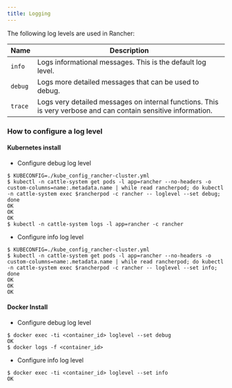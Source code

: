 ```yaml
---
title: Logging
---
```


The following log levels are used in Rancher:

| Name    | Description |
|---------|-------------|
| `info`  | Logs informational messages. This is the default log level. |
| `debug` | Logs more detailed messages that can be used to debug. |
| `trace` | Logs very detailed messages on internal functions. This is very verbose and can contain sensitive information. |

### How to configure a log level

#### Kubernetes install
* Configure debug log level

```
$ KUBECONFIG=./kube_config_rancher-cluster.yml
$ kubectl -n cattle-system get pods -l app=rancher --no-headers -o custom-columns=name:.metadata.name | while read rancherpod; do kubectl -n cattle-system exec $rancherpod -c rancher -- loglevel --set debug; done
OK
OK
OK
$ kubectl -n cattle-system logs -l app=rancher -c rancher
```

* Configure info log level

```
$ KUBECONFIG=./kube_config_rancher-cluster.yml
$ kubectl -n cattle-system get pods -l app=rancher --no-headers -o custom-columns=name:.metadata.name | while read rancherpod; do kubectl -n cattle-system exec $rancherpod -c rancher -- loglevel --set info; done
OK
OK
OK
```

#### Docker Install

* Configure debug log level

```
$ docker exec -ti <container_id> loglevel --set debug
OK
$ docker logs -f <container_id>
```

* Configure info log level

```
$ docker exec -ti <container_id> loglevel --set info
OK
```
